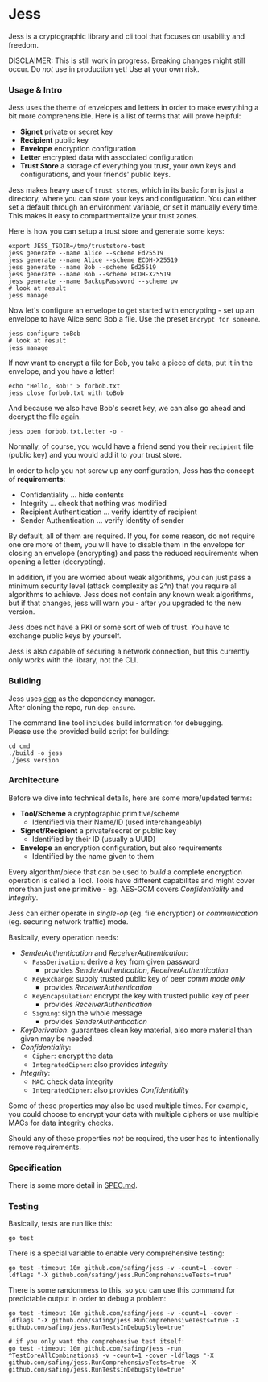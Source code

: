 # Jess

Jess is a cryptographic library and cli tool that focuses on usability and freedom.

DISCLAIMER: This is still work in progress. Breaking changes might still occur. Do _not_ use in production yet! Use at your own risk.

### Usage & Intro

Jess uses the theme of envelopes and letters in order to make everything a bit more comprehensible. Here is a list of terms that will prove helpful:
- __Signet__ private or secret key
- __Recipient__ public key
- __Envelope__ encryption configuration
- __Letter__ encrypted data with associated configuration
- __Trust Store__ a storage of everything you trust, your own keys and configurations, and your friends' public keys.

Jess makes heavy use of `trust stores`, which in its basic form is just a directory, where you can store your keys and configuration. You can either set a default through an environment variable, or set it manually every time. This makes it easy to compartmentalize your trust zones.

Here is how you can setup a trust store and generate some keys:

    export JESS_TSDIR=/tmp/truststore-test
    jess generate --name Alice --scheme Ed25519
    jess generate --name Alice --scheme ECDH-X25519
    jess generate --name Bob --scheme Ed25519
    jess generate --name Bob --scheme ECDH-X25519
    jess generate --name BackupPassword --scheme pw
    # look at result
    jess manage

Now let's configure an envelope to get started with encrypting - set up an envelope to have Alice send Bob a file. Use the preset `Encrypt for someone`.

    jess configure toBob
    # look at result
    jess manage

If now want to encrypt a file for Bob, you take a piece of data, put it in the envelope, and you have a letter!

    echo "Hello, Bob!" > forbob.txt
    jess close forbob.txt with toBob

And because we also have Bob's secret key, we can also go ahead and decrypt the file again.

    jess open forbob.txt.letter -o -

Normally, of course, you would have a friend send you their `recipient` file (public key) and you would add it to your trust store.

In order to help you not screw up any configuration, Jess has the concept of __requirements__:
- Confidentiality ... hide contents
- Integrity ... check that nothing was modified
- Recipient Authentication ... verify identity of recipient
- Sender Authentication ... verify identity of sender

By default, all of them are required. If you, for some reason, do not require one ore more of them, you will have to disable them in the envelope for closing an envelope (encrypting) and pass the reduced requirements when opening a letter (decrypting).

In addition, if you are worried about weak algorithms, you can just pass a minimum security level (attack complexity as 2^n) that you require all algorithms to achieve. Jess does not contain any known weak algorithms, but if that changes, jess will warn you - after you upgraded to the new version.

Jess does not have a PKI or some sort of web of trust. You have to exchange public keys by yourself.

Jess is also capable of securing a network connection, but this currently only works with the library, not the CLI.

### Building

Jess uses [dep](https://github.com/golang/dep) as the dependency manager.  
After cloning the repo, run `dep ensure`.

The command line tool includes build information for debugging.  
Please use the provided build script for building:
```
cd cmd
./build -o jess
./jess version
```

### Architecture

Before we dive into technical details, here are some more/updated terms:
- __Tool/Scheme__ a cryptographic primitive/scheme
  - Identified via their Name/ID (used interchangeably)
- __Signet/Recipient__ a private/secret or public key
  - Identified by their ID (usually a UUID)
- __Envelope__ an encryption configuration, but also requirements
  - Identified by the name given to them

Every algorithm/piece that can be used to _build_ a complete encryption operation is called a Tool. Tools have different capabilites and might cover more than just one primitive - eg. AES-GCM covers _Confidentiality_ and _Integrity_.

Jess can either operate in _single-op_ (eg. file encryption) or _communication_ (eg. securing network traffic) mode.

Basically, every operation needs:
- _SenderAuthentication_ and _ReceiverAuthentication_:
  - `PassDerivation`: derive a key from given password
    - provides _SenderAuthentication_, _ReceiverAuthentication_
  - `KeyExchange`: supply trusted public key of peer _comm mode only_
    - provides _ReceiverAuthentication_
  - `KeyEncapsulation`: encrypt the key with trusted public key of peer
    - provides _ReceiverAuthentication_
  - `Signing`: sign the whole message
    - provides _SenderAuthentication_
- _KeyDerivation_: guarantees clean key material, also more material than given may be needed.
- _Confidentiality_:
  - `Cipher`: encrypt the data
  - `IntegratedCipher`: also provides _Integrity_
- _Integrity_:
  - `MAC`: check data integrity
  - `IntegratedCipher`: also provides _Confidentiality_

Some of these properties may also be used multiple times. For example, you could choose to encrypt your data with multiple ciphers or use multiple MACs for data integrity checks.

Should any of these properties _not_ be required, the user has to intentionally remove requirements.

### Specification

There is some more detail in [SPEC.md](./SPEC.md).

### Testing

Basically, tests are run like this:
```
go test
```

There is a special variable to enable very comprehensive testing:

```
go test -timeout 10m github.com/safing/jess -v -count=1 -cover -ldflags "-X github.com/safing/jess.RunComprehensiveTests=true"
```

There is some randomness to this, so you can use this command for predictable output in order to debug a problem:

```
go test -timeout 10m github.com/safing/jess -v -count=1 -cover -ldflags "-X github.com/safing/jess.RunComprehensiveTests=true -X github.com/safing/jess.RunTestsInDebugStyle=true"

# if you only want the comprehensive test itself:
go test -timeout 10m github.com/safing/jess -run ^TestCoreAllCombinations$ -v -count=1 -cover -ldflags "-X github.com/safing/jess.RunComprehensiveTests=true -X github.com/safing/jess.RunTestsInDebugStyle=true"
```
